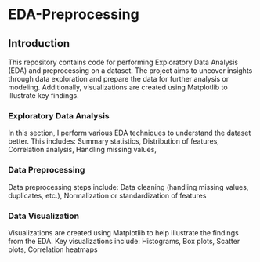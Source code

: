 # EDA-Preprocessing
## Introduction
This repository contains code for performing Exploratory Data Analysis (EDA) and preprocessing on a dataset. The project aims to uncover insights through data exploration and prepare the data for further analysis or modeling. Additionally, visualizations are created using Matplotlib to illustrate key findings.

### Exploratory Data Analysis
In this section, I perform various EDA techniques to understand the dataset better. This includes:
Summary statistics,
Distribution of features,
Correlation analysis,
Handling missing values,

### Data Preprocessing
Data preprocessing steps include:
Data cleaning (handling missing values, duplicates, etc.),
Normalization or standardization of features

### Data Visualization
Visualizations are created using Matplotlib to help illustrate the findings from the EDA. Key visualizations include:
Histograms,
Box plots,
Scatter plots,
Correlation heatmaps

